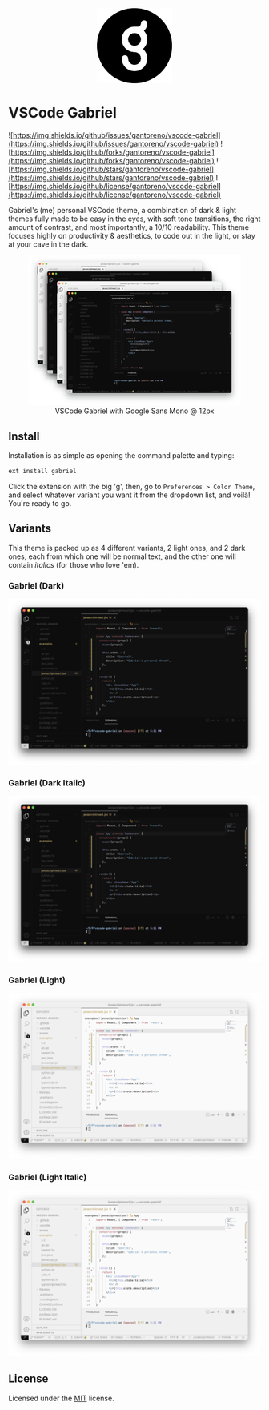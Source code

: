 <center>
  <img src="assets/icon.png" height="150">
</center>

# VSCode Gabriel

![https://img.shields.io/github/issues/gantoreno/vscode-gabriel](https://img.shields.io/github/issues/gantoreno/vscode-gabriel) ![https://img.shields.io/github/forks/gantoreno/vscode-gabriel](https://img.shields.io/github/forks/gantoreno/vscode-gabriel) ![https://img.shields.io/github/stars/gantoreno/vscode-gabriel](https://img.shields.io/github/stars/gantoreno/vscode-gabriel) ![https://img.shields.io/github/license/gantoreno/vscode-gabriel](https://img.shields.io/github/license/gantoreno/vscode-gabriel)

Gabriel's (me) personal VSCode theme, a combination of dark & light themes fully made to be easy in the eyes, with soft tone transitions, the right amount of contrast, and most importantly, a 10/10 readability. This theme focuses highly on productivity & aesthetics, to code out in the light, or stay at your cave in the dark.

<center>
  <figure>
    <img src=".github/screenshot.png" />
    <figcaption>VSCode Gabriel with Google Sans Mono @ 12px</figpcaption>
  </figure>
</center>

## Install

Installation is as simple as opening the command palette and typing:

```sh
ext install gabriel
```

Click the extension with the big 'g', then, go to `Preferences > Color Theme`, and select whatever variant you want it from the dropdown list, and voilà! You're ready to go.

## Variants

This theme is packed up as 4 different variants, 2 light ones, and 2 dark ones, each from which one will be normal text, and the other one will contain _italics_ (for those who love 'em).

### Gabriel (Dark)

<img src=".github/gabriel-dark.png" />

### Gabriel (Dark Italic)

<img src=".github/gabriel-dark-italic.png" />

### Gabriel (Light)

<img src=".github/gabriel-light.png" />

### Gabriel (Light Italic)

<img src=".github/gabriel-light-italic.png" />

## License

Licensed under the [MIT](https://opensource.org/licenses/MIT) license.
